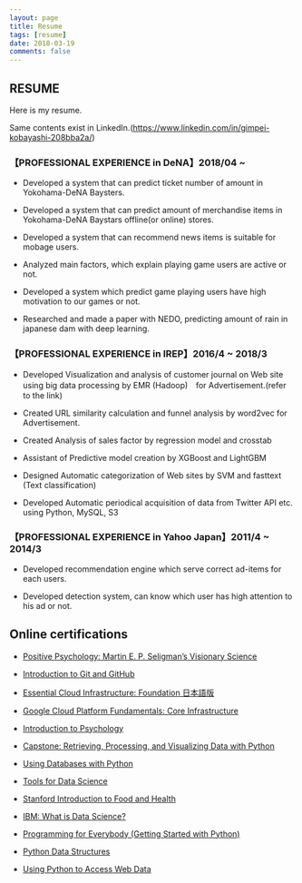 ```yaml
---
layout: page
title: Resume
tags: [resume]
date: 2018-03-19
comments: false
---
```


## RESUME
Here is my resume. 

Same contents exist in LinkedIn.(https://www.linkedin.com/in/gimpei-kobayashi-208bba2a/)


### 【PROFESSIONAL EXPERIENCE in DeNA】2018/04 ~
 - Developed a system that can predict ticket number of amount in Yokohama-DeNA Baysters.

 - Developed a system that can predict amount of merchandise items in Yokohama-DeNA Baystars offline(or online) stores.

 - Developed a system that can recommend news items is suitable for mobage users.

 - Analyzed main factors, which explain playing game users are active or not. 

 - Developed a system which predict game playing users have high motivation to our games or not.

 - Researched and made a paper with NEDO, predicting amount of rain in japanese dam with deep learning.
 
 
### 【PROFESSIONAL EXPERIENCE in IREP】2016/4 ~ 2018/3
 - Developed Visualization and analysis of customer journal on Web site using big data processing by EMR (Hadoop)　for Advertisement.(refer to the link)

 - Created URL similarity calculation and funnel analysis by word2vec for Advertisement.
 
 - Created Analysis of sales factor by regression model and crosstab
 
 - Assistant of Predictive model creation by XGBoost and LightGBM

 - Designed Automatic categorization of Web sites by SVM and fasttext (Text classification)
 
 - Developed Automatic periodical acquisition of data from Twitter API etc. using Python, MySQL, S3


### 【PROFESSIONAL EXPERIENCE in Yahoo Japan】2011/4 ~ 2014/3

 - Developed recommendation engine which serve correct ad-items for each users.

 - Developed detection system, can know which user has high attention to his ad or not.


## Online certifications
 - [Positive Psychology: Martin E. P. Seligman’s Visionary Science](https://www.coursera.org/account/accomplishments/certificate/975WQ2R6BS9C)

 - [Introduction to Git and GitHub](https://www.coursera.org/account/accomplishments/certificate/43JVYW2S75YN)

 - [Essential Cloud Infrastructure: Foundation 日本語版](https://www.coursera.org/account/accomplishments/certificate/LZA3SA2GW8R3)

 - [Google Cloud Platform Fundamentals: Core Infrastructure](https://www.coursera.org/account/accomplishments/certificate/3VGQF9GM624K)
 
 - [Introduction to Psychology](https://www.coursera.org/account/accomplishments/certificate/QLKZP9AREDFE)
 
 - [Capstone: Retrieving, Processing, and Visualizing Data with Python](https://www.coursera.org/account/accomplishments/certificate/YPBT5C8TZMNZ)
 
 - [Using Databases with Python](https://www.coursera.org/account/accomplishments/certificate/3YWJ2ATLSY4J)

 - [Tools for Data Science](https://www.coursera.org/account/accomplishments/certificate/7Z9QFPPHYTE8)

 - [Stanford Introduction to Food and Health](https://www.coursera.org/account/accomplishments/certificate/YGD3LXDMYEB6)

 - [IBM: What is Data Science?](https://www.coursera.org/account/accomplishments/certificate/KRRWG539W8QD)

 - [Programming for Everybody (Getting Started with Python)](https://www.coursera.org/account/accomplishments/certificate/CUNWREBBDWUC)

 - [Python Data Structures](https://www.coursera.org/account/accomplishments/certificate/LGD6VPFJPTKL)

 - [Using Python to Access Web Data](https://www.coursera.org/account/accomplishments/certificate/A86M4RX52NNH)


